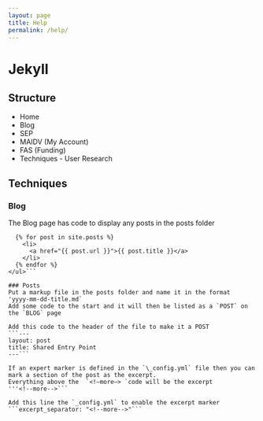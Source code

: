 ```yaml
---
layout: page
title: Help
permalink: /help/
---
```


# Jekyll

## Structure
- Home
- Blog
- SEP
- MAIDV (My Account)
- FAS (Funding)
- Techniques - User Research




## Techniques
### Blog
The Blog page has code to display any posts in the posts folder
```<ul>
  {% for post in site.posts %}
    <li>
      <a href="{{ post.url }}">{{ post.title }}</a>
    </li>
  {% endfor %}
</ul>```

### Posts
Put a markup file in the posts folder and name it in the format 
'yyyy-mm-dd-title.md`
Add some code to the start and it will then be listed as a `POST` on the `BLOG` page

Add this code to the header of the file to make it a POST 
```---
layout: post
title: Shared Entry Point
---```

If an expert marker is defined in the `\_config.yml` file then you can mark a section of the post as the excerpt. 
Everything above the  `<!—more—> `code will be the excerpt
'''<!--more-->```

Add this line the `_config.yml` to enable the excerpt marker
```excerpt_separator: "<!--more-->"```


